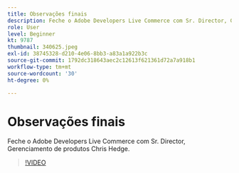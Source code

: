 ```yaml
---
title: Observações finais
description: Feche o Adobe Developers Live Commerce com Sr. Director, Gerenciamento de produtos Chris Hedge.
role: User
level: Beginner
kt: 9787
thumbnail: 340625.jpeg
exl-id: 38745328-d210-4e06-8bb3-a83a1a922b3c
source-git-commit: 1792dc318643aec2c12613f621361d72a7a918b1
workflow-type: tm+mt
source-wordcount: '30'
ht-degree: 0%

---
```


# Observações finais

Feche o Adobe Developers Live Commerce com Sr. Director, Gerenciamento de produtos Chris Hedge.

>[!VIDEO](https://video.tv.adobe.com/v/340625/?quality=12&learn=on)
